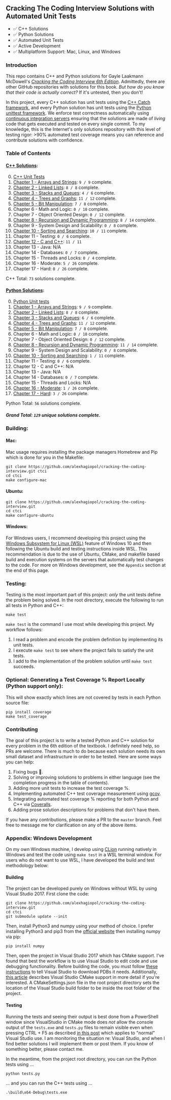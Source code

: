  ## Cracking The Coding Interview Solutions with Automated Unit Tests

 * :white_check_mark: C++ Solutions 
 * :white_check_mark: Python Solutions
 * :white_check_mark: Automated Unit Tests
 * :white_check_mark: Active Development
 * :white_check_mark: Multiplatform Support: Mac, Linux, and Windows
 
### Introduction
This repo contains C++ and Python solutions for Gayle Laakmann McDowell's [*Cracking the Coding Interview 6th Edition*](http://a.co/baneyGe). 
Admittedly, there are other GitHub repositories with solutions for this book. *But
how do you know that their code is actually correct?* If it's untested, then you don't! 

In this project, every C++ solution has unit tests using the [C++ Catch framework](https://github.com/philsquared/Catch),
and every Python solution has unit tests using the [Python unittest framework](https://docs.python.org/3.6/library/unittest.html).
We enforce test correctness automatically using [continuous integration servers](https://travis-ci.org/alexhagiopol/cracking-the-coding-interview) 
ensuring that the solutions are made of *living* code that gets executed and tested on every single commit. To my knowledge, this is 
the Internet's only solutions repository with this level of testing rigor: >90% automated test coverage means you can 
reference and contribute solutions with confidence.

### Table of Contents

#### [C++ Solutions](cpp_solutions):
0. [C++ Unit Tests](tests.cpp)
1. [Chapter 1 - Arrays and Strings](cpp_solutions/chapter_01_arrays_and_strings): `9 / 9`  complete.
2. [Chapter 2 - Linked Lists](cpp_solutions/chapter_02_linked_lists): `8 / 8` complete.
3. [Chapter 3 - Stacks and Queues](cpp_solutions/chapter_03_stacks_and_queues): `4 / 6`  complete.
4. [Chapter 4 - Trees and Graphs](cpp_solutions/chapter_04_trees_and_graphs): `11 / 12` complete.  
5. [Chapter 5 - Bit Manipulation](cpp_solutions/chapter_05_bit_manipulation): `7 / 8`  complete.
6. Chapter 6 - Math and Logic: `0 / 10` complete. 
7. Chapter 7 - Object Oriented Design: `0 / 12` complete. 
8. [Chapter 8 - Recursion and Dynamic Programming](cpp_solutions/chapter_08_recursion_and_dynamic_programming): `8 / 14`  complete.
9. Chapter 9 - System Design and Scalability: `0 / 8` complete.
10. [Chapter 10 - Sorting and Searching](cpp_solutions/chapter_10_sorting_and_searching): `10 / 11` complete.
11. Chapter 11 - Testing: `0 / 6` complete.
12. [Chapter 12 - C and C++](cpp_solutions/chapter_12_cpp): `11 / 11`
13. Chapter 13 - Java: N/A
14. Chapter 14 - Databases: `0 / 7` complete.
15. Chapter 15 - Threads and Locks: `0 / 4` complete.
16. Chapter 16 - Moderate: `5 / 26` complete.
17. Chapter 17 - Hard: `0 / 26` complete.

C++ Total: `73` solutions complete.

#### [Python Solutions](python_solutions):
0. [Python Unit tests](tests.py)
1. [Chapter 1 - Arrays and Strings](python_solutions/chapter_01_arrays_and_strings): `9 / 9`  complete.    
2. [Chapter 2 - Linked Lists](python_solutions/chapter_02_linked_lists): `8 / 8` complete.   
3. [Chapter 3 - Stacks and Queues](python_solutions/chapter_03_stacks_queues): `6 / 6`  complete.
4. [Chapter 4 - Trees and Graphs](python_solutions/chapter_04_trees_and_graphs): `11 / 12` complete.  
5. [Chapter 5 - Bit Manipulation](python_solutions/chapter_05_bit_manipulation): `7 / 8`  complete.
6. Chapter 6 - Math and Logic: `0 / 10` complete. 
7. Chapter 7 - Object Oriented Design: `0 / 12` complete. 
8. [Chapter 8 - Recursion and Dynamic Programming](python_solutions/chapter_08_recursion_and_dynamic_programming): `11 / 14`  complete.
9. Chapter 9 - System Design and Scalability: `0 / 8` complete.
10. [Chapter 10 - Sorting and Searching](python_solutions/chapter_10_sorting_and_searching): `1 / 11` complete.
11. Chapter 11 - Testing: `0 / 6` complete.
12. Chapter 12 - C and C++: N/A
13. Chapter 13 - Java: N/A
14. Chapter 14 - Databases: `0 / 7` complete.
15. Chapter 15 - Threads and Locks: N/A
16. [Chapter 16 - Moderate](python_solutions/chapter_16_moderate): `1 / 26` complete.
17. [Chapter 17 - Hard](python_solutions/chapter_17_hard): `3 / 26` complete.

Python Total: `56` solutions complete.

##### Grand Total: `129` unique solutions complete.

### Building: 
#### Mac:
Mac usage requires installing the package managers Homebrew and Pip which is done for you in the Makefile: 
	
    git clone https://github.com/alexhagiopol/cracking-the-coding-interview.git ctci
    cd ctci
    make configure-mac

#### Ubuntu:

    git clone https://github.com/alexhagiopol/cracking-the-coding-interview.git
    cd ctci
    make configure-ubuntu

#### Windows:
For Windows users, I recommend developing this project using the [Windows Subsystem 
for Linux (WSL)](https://docs.microsoft.com/en-us/windows/wsl/install-win10) feature 
of Windows 10 and then following the Ubuntu build and testing instructions inside WSL. 
This recommendation is due to the use of Ubuntu, CMake, and makefile based build and execution
systems on the servers that automatically test changes to the code. For more on Windows 
development, see the `Appendix` section at the end of this page.

### Testing:
Testing is the most important part of this project: *only* 
the unit tests define the problem being solved. In the root 
directory, execute the following to run all tests in Python and C++:

    make test
    
`make test` is the command I use most while developing this project. My workflow follows:

1. I read a problem and encode the problem definition by implementing its unit tests.
2. I execute `make test` to see where the project fails to satisfy the unit tests.
3. I add to the implementation of the problem solution until `make test` succeeds.

### Optional: Generating a Test Coverage % Report Locally (Python support only):
This will show exactly which lines are not covered by tests in each Python source file:

    pip install coverage
    make test_coverage

### Contributing
The goal of this project is to write a tested Python and C++ solution for every problem in the 6th edition of the textbook.
I definitely need help, so PRs are welcome. There is much to do because each solution needs its own 
small dataset and infrastructure in order to be tested. Here are some ways you can help:

1. Fixing bugs :bug:.
2. Solving or improving solutions to problems in either language (see the completion progress in the table of contents).
3. Adding more unit tests to increase the test coverage %.
4. Implementing automated C++ test coverage measurement using [gcov](http://gcc.gnu.org/onlinedocs/gcc/Gcov.html).
5. Integrating automated test coverage % reporting for both Python and C++ via [Coveralls](Coveralls.io).
6. Adding prose solution descriptions for problems that don't have them.

If you have any contributions, please make a PR to the `master` branch. Feel free to message me for clarification on any of
the above items.

### Appendix: Windows Development
On my own Windows machine, I develop using [CLion](https://www.jetbrains.com/clion/) running
natively in Windows and test the code using `make test` in a WSL terminal window.
For users who do not want to use WSL, I have developed the build and test methodology below:

#### Building
The project can be developed purely on Windows without WSL by using Visual Studio 2017. 
First clone the code:

	git clone https://github.com/alexhagiopol/cracking-the-coding-interview.git
	cd ctci
	git submodule update --init

Then, install Python3 and numpy using your method of choice. I prefer installing Python3 and pip3 from 
the [official website](https://www.python.org/downloads/) then installing numpy via pip:

	pip install numpy

Then, open the project in Visual Studio 2017 which has CMake support.
I've found that best the workflow is to use Visual Studio to edit code and use debugging functionality. Before
building the code, you must follow [these instructions](https://stackoverflow.com/a/12954908)
to tell Visual Studio to download PDBs it needs. Additionally, [this article](https://blogs.msdn.microsoft.com/vcblog/2016/10/05/cmake-support-in-visual-studio/)
describes Visual Studio CMake support in more detail if you're interested. A CMakeSettings.json file in the root project
directory sets the location of the Visual Studio build folder to be inside the root folder of the project.

#### Testing
Running the tests and seeing their output is best done from a PowerShell window since VisualStudio in CMake mode
does *not* allow the console output of the `tests.exe` and `tests.py` files to remain visible even when pressing 
CTRL + F5 as described [in this post](https://stackoverflow.com/a/1775870) which applies to 
"normal" Visual Studio use. I am monitoring the situation re: Visual Studio, and when I find better solutions
I will implement them or post them. If you know of something better, please contact me.

In the meantime, from the project root directory, you can run the Python tests using ...

	python tests.py

... and you can run the C++ tests using ...

	.\build\x64-Debug\tests.exe
